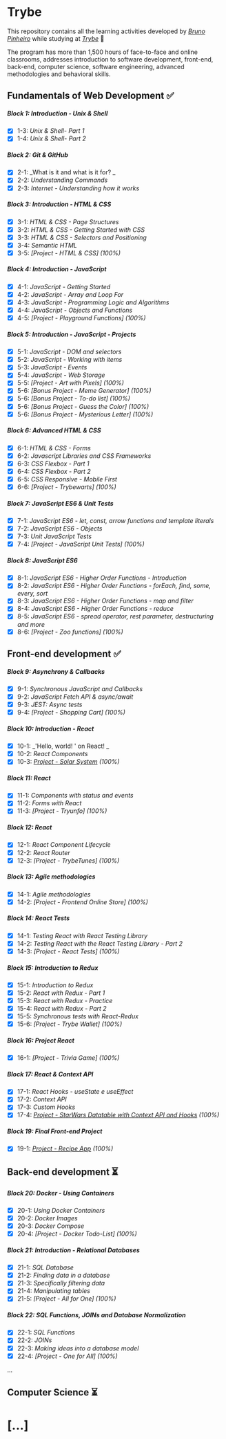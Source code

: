 # Trybe

This repository contains all the learning activities developed by _[Bruno Pinheiro](https://www.linkedin.com/in/brunoopinheirojr/)_ while studying at _[Trybe](https://www.betrybe.com/)_ :rocket:

The program has more than 1,500 hours of face-to-face and online classrooms, addresses introduction to software development, front-end, back-end, computer science, software engineering, advanced methodologies and behavioral skills.

## Fundamentals of Web Development :white_check_mark:

##### Block 1: Introduction - Unix & Shell

- [X] 1-3: _Unix & Shell- Part 1_
- [X] 1-4: _Unix & Shell- Part 2_

##### Block 2: Git & GitHub

- [X] 2-1: _What is it and what is it for? _
- [X] 2-2: _Understanding Commands_
- [X] 2-3: _Internet - Understanding how it works_

##### Block 3: Introduction - HTML & CSS

- [X] 3-1: _HTML & CSS - Page Structures_
- [X] 3-2: _HTML & CSS - Getting Started with CSS_
- [X] 3-3: _HTML & CSS - Selectors and Positioning_
- [X] 3-4: _Semantic HTML_
- [X] 3-5: _[Project - HTML & CSS] (100%)_

##### Block 4: Introduction - JavaScript

- [X] 4-1: _JavaScript - Getting Started_
- [X] 4-2: _JavaScript - Array and Loop For_
- [X] 4-3: _JavaScript - Programming Logic and Algorithms_
- [X] 4-4: _JavaScript - Objects and Functions_
- [X] 4-5: _[Project - Playground Functions] (100%)_

##### Block 5: Introduction - JavaScript - Projects

- [X] 5-1: _JavaScript - DOM and selectors_
- [X] 5-2: _JavaScript - Working with items_
- [X] 5-3: _JavaScript - Events_
- [X] 5-4: _JavaScript - Web Storage_
- [X] 5-5: _[Project - Art with Pixels] (100%)_
- [X] 5-6: _[Bonus Project - Meme Generator] (100%)_
- [X] 5-6: _[Bonus Project - To-do list] (100%)_
- [X] 5-6: _[Bonus Project - Guess the Color] (100%)_
- [X] 5-6: _[Bonus Project - Mysterious Letter] (100%)_

##### Block 6: Advanced HTML & CSS

- [X] 6-1: _HTML & CSS - Forms_
- [X] 6-2: _Javascript Libraries and CSS Frameworks_
- [X] 6-3: _CSS Flexbox - Part 1_
- [X] 6-4: _CSS Flexbox - Part 2_
- [X] 6-5: _CSS Responsive - Mobile First_
- [X] 6-6: _[Project - Trybewarts] (100%)_

##### Block 7: JavaScript ES6 & Unit Tests

- [X] 7-1: _JavaScript ES6 - let, const, arrow functions and template literals_
- [X] 7-2: _JavaScript ES6 - Objects_
- [X] 7-3: _Unit JavaScript Tests_
- [X] 7-4: _[Project - JavaScript Unit Tests] (100%)_

##### Block 8: JavaScript ES6

- [X] 8-1: _JavaScript ES6 - Higher Order Functions - Introduction_
- [X] 8-2: _JavaScript ES6 - Higher Order Functions - forEach, find, some, every, sort_
- [X] 8-3: _JavaScript ES6 - Higher Order Functions - map and filter_
- [X] 8-4: _JavaScript ES6 - Higher Order Functions - reduce_
- [X] 8-5: _JavaScript ES6 - spread operator, rest parameter, destructuring and more_
- [X] 8-6: _[Project - Zoo functions] (100%)_

## Front-end development :white_check_mark:

##### Block 9: Asynchrony & Callbacks

- [X] 9-1: _Synchronous JavaScript and Callbacks_
- [X] 9-2: _JavaScript Fetch API & async/await_
- [X] 9-3: _JEST: Async tests_
- [X] 9-4: _[Project - Shopping Cart] (100%)_

##### Block 10: Introduction - React

- [X] 10-1: _'Hello, world! ' on React! _
- [X] 10-2: _React Components_
- [X] 10-3: _[Project - Solar System](https://github.com/brunoopinheiro/solar-system-trybe-project8) (100%)_

##### Block 11: React

- [X] 11-1: _Components with status and events_
- [X] 11-2: _Forms with React_
- [X] 11-3: _[Project - Tryunfo] (100%)_

##### Block 12: React

- [X] 12-1: _React Component Lifecycle_
- [X] 12-2: _React Router_
- [X] 12-3: _[Project - TrybeTunes] (100%)_

##### Block 13: Agile methodologies

- [X] 14-1: _Agile methodologies_
- [X] 14-2: _[Project - Frontend Online Store] (100%)_

##### Block 14: React Tests

- [X] 14-1: _Testing React with React Testing Library_
- [X] 14-2: _Testing React with the React Testing Library - Part 2_
- [X] 14-3: _[Project - React Tests] (100%)_

##### Block 15: Introduction to Redux

- [X] 15-1: _Introduction to Redux_
- [X] 15-2: _React with Redux - Part 1_
- [X] 15-3: _React with Redux - Practice_
- [X] 15-4: _React with Redux - Part 2_
- [X] 15-5: _Synchronous tests with React-Redux_
- [X] 15-6: _[Project - Trybe Wallet] (100%)_

##### Block 16: Project React

- [X] 16-1: _[Project - Trivia Game] (100%)_

##### Block 17: React & Context API

- [X] 17-1: _React Hooks - useState e useEffect_
- [X] 17-2: _Context API_
- [X] 17-3: _Custom Hooks_
- [X] 17-4: _[Project - StarWars Datatable with Context API and Hooks](https://github.com/brunoopinheiro/starwars-table-trybe) (100%)_

##### Block 19: Final Front-end Project

- [X] 19-1: _[Project - Recipe App](https://recipes-app-omega-vert.vercel.app/) (100%)_ 

## Back-end development :hourglass_flowing_sand:

##### Block 20: Docker - Using Containers

- [X] 20-1: _Using Docker Containers_
- [X] 20-2: _Docker Images_
- [X] 20-3: _Docker Compose_
- [X] 20-4: _[Project - Docker Todo-List] (100%)_

##### Block 21: Introduction - Relational Databases

- [X] 21-1: _SQL Database_
- [X] 21-2: _Finding data in a database_
- [X] 21-3: _Specifically filtering data_
- [X] 21-4: _Manipulating tables_
- [X] 21-5: _[Project - All for One] (100%)_

##### Block 22: SQL Functions, JOINs and Database Normalization

- [X] 22-1: _SQL Functions_
- [X] 22-2: _JOINs_
- [X] 22-3: _Making ideas into a database model_
- [X] 22-4: _[Project - One for All] (100%)_

...

## Computer Science :hourglass_flowing_sand:

# [...]

